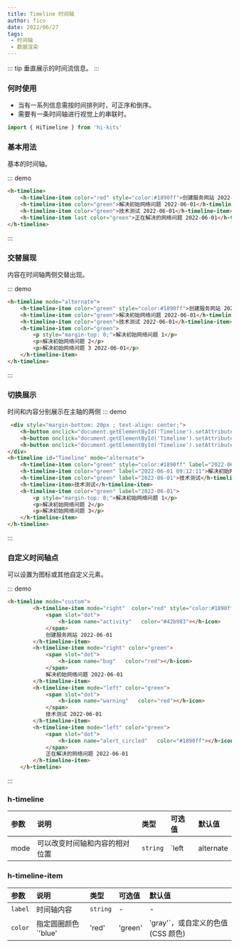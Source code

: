 ```yaml
---
title: Timeline 时间轴
author: fico
date: 2022/06/27
tags:
 - 时间轴
 - 数据渲染
---
```

::: tip
垂直展示的时间流信息。
:::
### 何时使用
- 当有一系列信息需按时间排列时，可正序和倒序。
- 需要有一条时间轴进行视觉上的串联时。
```ts
import { HiTimeline } from 'hi-kits'
```

### 基本用法

基本的时间轴。

::: demo
```html
<h-timeline>
    <h-timeline-item color="red" style="color:#1890ff">创建服务网站 2022-06-01</h-timeline-item>
    <h-timeline-item color="green">解决初始网络问题 2022-06-01</h-timeline-item>
    <h-timeline-item color="green">技术测试 2022-06-01</h-timeline-item>
    <h-timeline-item last color="green">正在解决的网络问题 2022-06-01</h-timeline-item>
</h-timeline>

```
:::

### 交替展现

内容在时间轴两侧交替出现。

::: demo
```html
<h-timeline mode="alternate">
    <h-timeline-item color="green" style="color:#1890ff">创建服务网站 2022-06-01</h-timeline-item>
    <h-timeline-item color="green">解决初始网络问题 2022-06-01</h-timeline-item>
    <h-timeline-item color="green">技术测试 2022-06-01</h-timeline-item>
    <h-timeline-item color="green">
        <p style="margin-top: 0;">解决初始网络问题 1</p>
        <p>解决初始网络问题 2</p>
        <p>解决初始网络问题 3 2022-06-01</p>
    </h-timeline-item>
</h-timeline>

```
:::

### 切换展示
时间和内容分别展示在主轴的两侧
::: demo
```html
 <div style="margin-bottom: 20px ; text-align: center;">
    <h-button onclick="document.getElementById('Timeline').setAttribute('mode', 'left')">left</h-button>
    <h-button onclick="document.getElementById('Timeline').setAttribute('mode', 'right')">right</h-button>
    <h-button onclick="document.getElementById('Timeline').setAttribute('mode', 'alternate')">alternate</h-button>
</div>
<h-timeline id="Timeline" mode="alternate">
    <h-timeline-item color="green" style="color:#1890ff" label="2022-06-01 09:00:00">创建服务网站</h-timeline-item>
    <h-timeline-item color="green" label="2022-06-01 09:12:11">解决初始网络问题</h-timeline-item>
    <h-timeline-item color="green" label="2022-06-01">技术测试</h-timeline-item>
    <h-timeline-item>技术测试</h-timeline-item>
    <h-timeline-item color="green" label="2022-06-01">
        <p style="margin-top: 0;">解决初始网络问题 1</p>
        <p>解决初始网络问题 2</p>
        <p>解决初始网络问题 3</p>
    </h-timeline-item>
</h-timeline>

```
:::

### 自定义时间轴点

可以设置为图标或其他自定义元素。

::: demo
```html
<h-timeline mode="custom">
        <h-timeline-item mode="right"  color="red" style="color:#1890ff">
            <span slot="dot">
                <h-icon name="activity"   color="#42b983"></h-icon>
            </span>
            创建服务网站 2022-06-01
        </h-timeline-item>
        <h-timeline-item mode="right" color="green">
            <span slot="dot">
                <h-icon name="bug"   color="red"></h-icon>
            </span>
            解决初始网络问题 2022-06-01
        </h-timeline-item>
        <h-timeline-item mode="left" color="green">
            <span slot="dot">
                <h-icon name="warning"   color="red"></h-icon>
            </span>
            技术测试 2022-06-01
        </h-timeline-item>
        <h-timeline-item mode="left" color="green">
            <span slot="dot">
                <h-icon name="alert_circled"   color="#1890ff"></h-icon>
            </span>
            正在解决的网络问题 2022-06-01
        </h-timeline-item>
    </h-timeline>

```
:::
### h-timeline

|参数|说明|类型|可选值|默认值
|:--|:--|:--|:-----|:---
| mode| 可以改变时间轴和内容的相对位置| `string` 	 |  `left | alternate | right | custom` |  `right`

### h-timeline-item

|参数|说明|类型|可选值|默认值
|:--|:--|:--|:-----|:---
| `label`| 时间轴内容| `string` 	 |  - |  -
| `color`| 指定圆圈颜色 `'blue' | 'red' | 'green' | 'gray'`，或自定义的色值 (CSS 颜色)| `string` 	 |  - |  -
